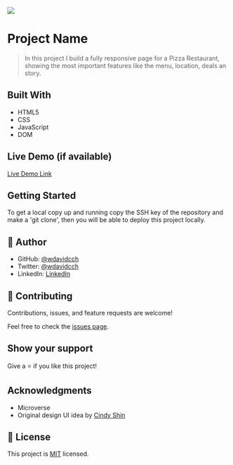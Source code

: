 ![](https://img.shields.io/badge/Microverse-blueviolet)

# Project Name

> In this project I build a fully responsive page for a Pizza Restaurant, showing the most important features like the menu, location, deals an story.


## Built With

- HTML5
- CSS
- JavaScript
- DOM

## Live Demo (if available)

[Live Demo Link](https://wdavidcch.github.io/capstone1/)


## Getting Started

To get a local copy up and running copy the SSH key of the repository and make a 'git clone', then you will be able to deploy this project locally.


## 👤 Author

- GitHub: [@wdavidcch](https://github.com/wdavidcch)
- Twitter: [@wdavidcch](https://twitter.com/wdavidcch)
- LinkedIn: [LinkedIn](https://www.linkedin.com/in/williams-colmenares-989a6b151)

## 🤝 Contributing

Contributions, issues, and feature requests are welcome!

Feel free to check the [issues page](../../issues/).

## Show your support

Give a ⭐️ if you like this project!

## Acknowledgments

- Microverse
- Original design UI idea by [Cindy Shin](https://www.behance.net/adagio07)

## 📝 License

This project is [MIT](./MIT.md) licensed.
